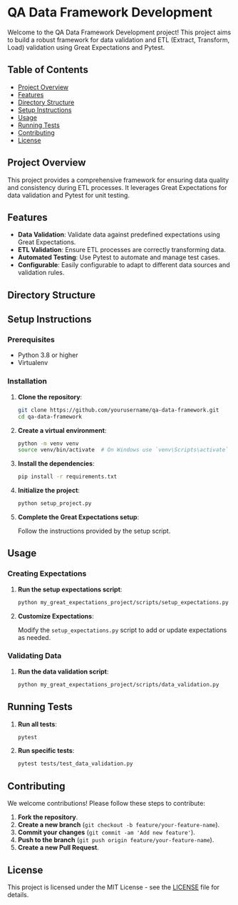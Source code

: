 # QA Data Framework Development

Welcome to the QA Data Framework Development project! This project aims to build a robust framework for data validation and ETL (Extract, Transform, Load) validation using Great Expectations and Pytest.

## Table of Contents

- [Project Overview](#project-overview)
- [Features](#features)
- [Directory Structure](#directory-structure)
- [Setup Instructions](#setup-instructions)
- [Usage](#usage)
- [Running Tests](#running-tests)
- [Contributing](#contributing)
- [License](#license)

## Project Overview

This project provides a comprehensive framework for ensuring data quality and consistency during ETL processes. It leverages Great Expectations for data validation and Pytest for unit testing.

## Features

- **Data Validation**: Validate data against predefined expectations using Great Expectations.
- **ETL Validation**: Ensure ETL processes are correctly transforming data.
- **Automated Testing**: Use Pytest to automate and manage test cases.
- **Configurable**: Easily configurable to adapt to different data sources and validation rules.

## Directory Structure


## Setup Instructions

### Prerequisites

- Python 3.8 or higher
- Virtualenv

### Installation

1. **Clone the repository**:

    ```sh
    git clone https://github.com/yourusername/qa-data-framework.git
    cd qa-data-framework
    ```

2. **Create a virtual environment**:

    ```sh
    python -m venv venv
    source venv/bin/activate  # On Windows use `venv\Scripts\activate`
    ```

3. **Install the dependencies**:

    ```sh
    pip install -r requirements.txt
    ```

4. **Initialize the project**:

    ```sh
    python setup_project.py
    ```

5. **Complete the Great Expectations setup**:

    Follow the instructions provided by the setup script.

## Usage

### Creating Expectations

1. **Run the setup expectations script**:

    ```sh
    python my_great_expectations_project/scripts/setup_expectations.py
    ```

2. **Customize Expectations**:

    Modify the `setup_expectations.py` script to add or update expectations as needed.

### Validating Data

1. **Run the data validation script**:

    ```sh
    python my_great_expectations_project/scripts/data_validation.py
    ```

## Running Tests

1. **Run all tests**:

    ```sh
    pytest
    ```

2. **Run specific tests**:

    ```sh
    pytest tests/test_data_validation.py
    ```

## Contributing

We welcome contributions! Please follow these steps to contribute:

1. **Fork the repository**.
2. **Create a new branch** (`git checkout -b feature/your-feature-name`).
3. **Commit your changes** (`git commit -am 'Add new feature'`).
4. **Push to the branch** (`git push origin feature/your-feature-name`).
5. **Create a new Pull Request**.

## License

This project is licensed under the MIT License - see the [LICENSE](LICENSE) file for details.
